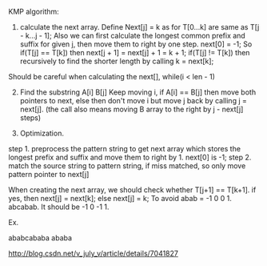 KMP algorithm:

1. calculate the next array.
Define Next[j] = k as for T[0...k] are same as T[j - k...j - 1]; Also we can first calculate the longest common prefix and suffix for given j, then move them to right by one step.
next[0] = -1;
So if(T[j] == T[k]) then next[j + 1] = next[j] + 1 = k + 1; 
if(T[j] != T[k]) then recursively to find the shorter length by calling k = next[k];

Should be careful when calculating the next[], while(i < len - 1)

2. Find the substring
A[i]
B[j]
Keep moving i, if A[i] == B[j] then move both pointers to next, else then don't move i but move j back by calling j = next[j]. (the call also means moving B array to the right by j - next[j] steps)

3. Optimization.

step 1. preprocess the pattern string to get next array which stores the longest prefix and suffix and move them to right by 1. next[0] is -1;
step 2. match the source string to pattern string, if miss matched, so only move pattern pointer to next[j]

When creating the next array, we should check whether T[j+1] == T[k+1]. if yes, then next[j] = next[k]; else next[j] = k; To avoid abab = -1 0 0 1. abcabab. It should be -1 0 -1 1.

Ex.

ababcababa
ababa

http://blog.csdn.net/v_july_v/article/details/7041827